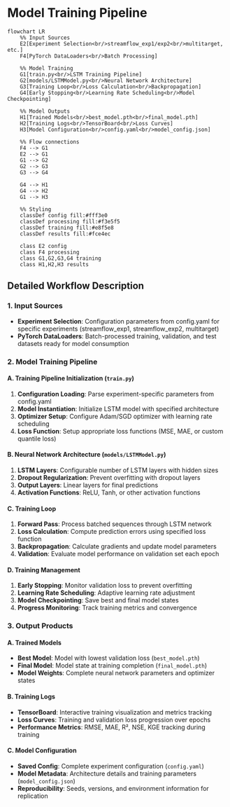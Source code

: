 # Model Training Pipeline

```mermaid
flowchart LR
    %% Input Sources
    E2[Experiment Selection<br/>streamflow_exp1/exp2<br/>multitarget, etc.]
    F4[PyTorch DataLoaders<br/>Batch Processing]
    
    %% Model Training
    G1[train.py<br/>LSTM Training Pipeline]
    G2[models/LSTMModel.py<br/>Neural Network Architecture]
    G3[Training Loop<br/>Loss Calculation<br/>Backpropagation]
    G4[Early Stopping<br/>Learning Rate Scheduling<br/>Model Checkpointing]
    
    %% Model Outputs
    H1[Trained Models<br/>best_model.pth<br/>final_model.pth]
    H2[Training Logs<br/>TensorBoard<br/>Loss Curves]
    H3[Model Configuration<br/>config.yaml<br/>model_config.json]
    
    %% Flow connections
    F4 --> G1
    E2 --> G1
    G1 --> G2
    G2 --> G3
    G3 --> G4
    
    G4 --> H1
    G4 --> H2
    G1 --> H3
    
    %% Styling
    classDef config fill:#fff3e0
    classDef processing fill:#f3e5f5
    classDef training fill:#e8f5e8
    classDef results fill:#fce4ec
    
    class E2 config
    class F4 processing
    class G1,G2,G3,G4 training
    class H1,H2,H3 results
```

## Detailed Workflow Description

### 1. Input Sources
- **Experiment Selection**: Configuration parameters from config.yaml for specific experiments (streamflow_exp1, streamflow_exp2, multitarget)
- **PyTorch DataLoaders**: Batch-processed training, validation, and test datasets ready for model consumption

### 2. Model Training Pipeline

#### A. Training Pipeline Initialization (`train.py`)
1. **Configuration Loading**: Parse experiment-specific parameters from config.yaml
2. **Model Instantiation**: Initialize LSTM model with specified architecture
3. **Optimizer Setup**: Configure Adam/SGD optimizer with learning rate scheduling
4. **Loss Function**: Setup appropriate loss functions (MSE, MAE, or custom quantile loss)

#### B. Neural Network Architecture (`models/LSTMModel.py`)
1. **LSTM Layers**: Configurable number of LSTM layers with hidden sizes
2. **Dropout Regularization**: Prevent overfitting with dropout layers
3. **Output Layers**: Linear layers for final predictions
4. **Activation Functions**: ReLU, Tanh, or other activation functions

#### C. Training Loop
1. **Forward Pass**: Process batched sequences through LSTM network
2. **Loss Calculation**: Compute prediction errors using specified loss function
3. **Backpropagation**: Calculate gradients and update model parameters
4. **Validation**: Evaluate model performance on validation set each epoch

#### D. Training Management
1. **Early Stopping**: Monitor validation loss to prevent overfitting
2. **Learning Rate Scheduling**: Adaptive learning rate adjustment
3. **Model Checkpointing**: Save best and final model states
4. **Progress Monitoring**: Track training metrics and convergence

### 3. Output Products

#### A. Trained Models
- **Best Model**: Model with lowest validation loss (`best_model.pth`)
- **Final Model**: Model state at training completion (`final_model.pth`)
- **Model Weights**: Complete neural network parameters and optimizer states

#### B. Training Logs
- **TensorBoard**: Interactive training visualization and metrics tracking
- **Loss Curves**: Training and validation loss progression over epochs
- **Performance Metrics**: RMSE, MAE, R², NSE, KGE tracking during training

#### C. Model Configuration
- **Saved Config**: Complete experiment configuration (`config.yaml`)
- **Model Metadata**: Architecture details and training parameters (`model_config.json`)
- **Reproducibility**: Seeds, versions, and environment information for replication
